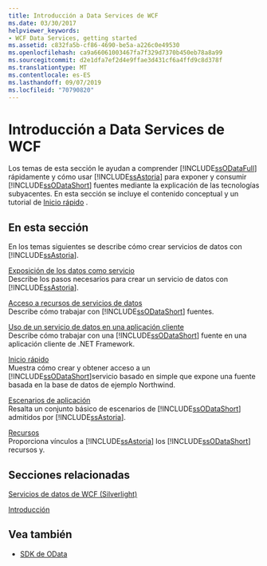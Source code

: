 ```yaml
---
title: Introducción a Data Services de WCF
ms.date: 03/30/2017
helpviewer_keywords:
- WCF Data Services, getting started
ms.assetid: c832fa5b-cf86-4690-be5a-a226c0e49530
ms.openlocfilehash: ca9a66061003467fa7f329d7370b450eb78a8a99
ms.sourcegitcommit: d2e1dfa7ef2d4e9ffae3d431cf6a4ffd9c8d378f
ms.translationtype: MT
ms.contentlocale: es-ES
ms.lasthandoff: 09/07/2019
ms.locfileid: "70790820"
---
```

# <a name="getting-started-with-wcf-data-services"></a>Introducción a Data Services de WCF
Los temas de esta sección le ayudan a comprender [!INCLUDE[ssODataFull](../../../../includes/ssodatafull-md.md)] rápidamente y cómo usar [!INCLUDE[ssAstoria](../../../../includes/ssastoria-md.md)] para exponer y consumir [!INCLUDE[ssODataShort](../../../../includes/ssodatashort-md.md)] fuentes mediante la explicación de las tecnologías subyacentes. En esta sección se incluye el contenido conceptual y un tutorial de [Inicio rápido](quickstart-wcf-data-services.md) .  
  
## <a name="in-this-section"></a>En esta sección  
 En los temas siguientes se describe cómo crear servicios de datos con [!INCLUDE[ssAstoria](../../../../includes/ssastoria-md.md)].  
  
 [Exposición de los datos como servicio](exposing-your-data-as-a-service-wcf-data-services.md)  
 Describe los pasos necesarios para crear un servicio de datos con [!INCLUDE[ssAstoria](../../../../includes/ssastoria-md.md)].  
  
 [Acceso a recursos de servicios de datos](accessing-data-service-resources-wcf-data-services.md)  
 Describe cómo trabajar con [!INCLUDE[ssODataShort](../../../../includes/ssodatashort-md.md)] fuentes.  
  
 [Uso de un servicio de datos en una aplicación cliente](using-a-data-service-in-a-client-application-wcf-data-services.md)  
 Describe cómo trabajar con una [!INCLUDE[ssODataShort](../../../../includes/ssodatashort-md.md)] fuente en una aplicación cliente de .NET Framework.  
  
 [Inicio rápido](quickstart-wcf-data-services.md)  
 Muestra cómo crear y obtener acceso a un [!INCLUDE[ssODataShort](../../../../includes/ssodatashort-md.md)]servicio basado en simple que expone una fuente basada en la base de datos de ejemplo Northwind.  
  
 [Escenarios de aplicación](application-scenarios-wcf-data-services.md)  
 Resalta un conjunto básico de escenarios de [!INCLUDE[ssODataShort](../../../../includes/ssodatashort-md.md)] admitidos por [!INCLUDE[ssAstoria](../../../../includes/ssastoria-md.md)].  
  
 [Recursos](wcf-data-services-resources.md)  
 Proporciona vínculos a [!INCLUDE[ssAstoria](../../../../includes/ssastoria-md.md)] los [!INCLUDE[ssODataShort](../../../../includes/ssodatashort-md.md)] recursos y.  
  
## <a name="related-sections"></a>Secciones relacionadas  
 [Servicios de datos de WCF (Silverlight)](https://go.microsoft.com/fwlink/?LinkID=143149)  
  
 [Introducción](../adonet/ef/getting-started.md)  
  
## <a name="see-also"></a>Vea también

- [SDK de OData](https://go.microsoft.com/fwlink/?LinkID=185248)
